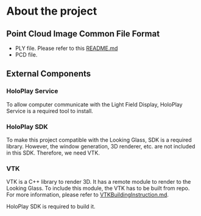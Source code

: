 # About the project
## Point Cloud Image Common File Format
- PLY file. Please refer to this [README.md](/readPointCloudFile/README.md)
- PCD file. 

## External Components
### HoloPlay Service
To allow computer communicate with the Light Field Display, HoloPlay Service is a required tool to install. 

### HoloPlay SDK
To make this project compatible with the Looking Glass, SDK is a required library. However, the window generation, 3D renderer, etc. are not included in this SDK. Therefore, we need VTK. 

### VTK
VTK is a C++ library to render 3D. It has a remote module to render to the Looking Glass. To include this module, the VTK has to be built from repo. For more information, please refer to [VTKBuildingInstruction.md](VTKBuildingInstruction.md).

HoloPlay SDK is required to build it. 